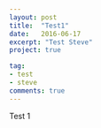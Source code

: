 ```yaml
---
layout: post
title:  "Test1"
date:   2016-06-17
excerpt: "Test Steve"
project: true

tag:
- test 
- steve
comments: true
---
```


Test 1
